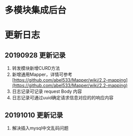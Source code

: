 # 多模块集成后台

# 更新日志

## 20190928 更新记录

1. 转发模块新增CURD方法
2. 新增通用Mapper，详情可参考[https://github.com/abel533/Mapper/wiki/2.2-mapping](https://github.com/abel533/Mapper/wiki/2.2-mapping)
3. 日志记录可记录 request Body 内容
4. 日志记录可通过uuid确定请求信息对应的的响应内容

## 20191010 更新记录

1. 解决插入mysql中文乱码问题